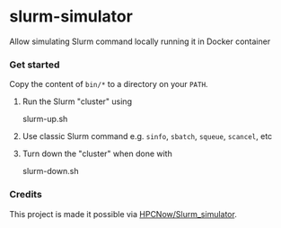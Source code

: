 # slurm-simulator

Allow simulating Slurm command locally running it in Docker container


### Get started 

Copy the content of `bin/*` to a directory on your `PATH`. 


1. Run the Slurm "cluster" using 

    slurm-up.sh



2. Use classic Slurm command e.g. `sinfo`, `sbatch`, `squeue`, `scancel`, etc


3. Turn down the "cluster" when done with 

    slurm-down.sh



### Credits 

This project is made it possible via [HPCNow/Slurm_simulator](https://github.com/HPCNow/slurm_simulator). 

